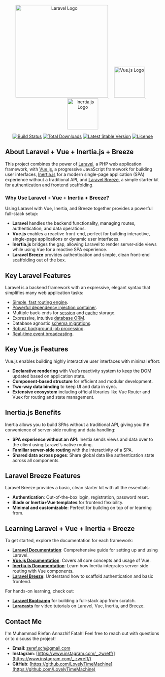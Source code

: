 <p align="center">
  <a href="https://laravel.com" target="_blank">
    <img src="https://raw.githubusercontent.com/laravel/art/master/logo-lockup/5%20SVG/2%20CMYK/1%20Full%20Color/laravel-logolockup-cmyk-red.svg" width="300" alt="Laravel Logo">
  </a>
  &nbsp;&nbsp;&nbsp;
  <a href="https://vuejs.org" target="_blank">
    <img src="https://vuejs.org/images/logo.png" width="100" alt="Vue.js Logo">
  </a>
  &nbsp;&nbsp;&nbsp;
  <a href="https://inertiajs.com" target="_blank">
    <img src="https://avatars.githubusercontent.com/u/52368357?s=200&v=4" width="100" alt="Inertia.js Logo">
  </a>
</p>

<p align="center">
  <a href="https://github.com/laravel/framework/actions"><img src="https://github.com/laravel/framework/workflows/tests/badge.svg" alt="Build Status"></a>
  <a href="https://packagist.org/packages/laravel/framework"><img src="https://img.shields.io/packagist/dt/laravel/framework" alt="Total Downloads"></a>
  <a href="https://packagist.org/packages/laravel/framework"><img src="https://img.shields.io/packagist/v/laravel/framework" alt="Latest Stable Version"></a>
  <a href="https://packagist.org/packages/laravel/framework"><img src="https://img.shields.io/packagist/l/laravel/framework" alt="License"></a>
</p>

## About Laravel + Vue + Inertia.js + Breeze

This project combines the power of [Laravel](https://laravel.com), a PHP web application framework, with [Vue.js](https://vuejs.org/), a progressive JavaScript framework for building user interfaces, [Inertia.js](https://inertiajs.com/) for a modern single-page application (SPA) experience without a traditional API, and [Laravel Breeze](https://laravel.com/docs/8.x/starter-kits#breeze), a simple starter kit for authentication and frontend scaffolding.

### Why Use Laravel + Vue + Inertia + Breeze?

Using Laravel with Vue, Inertia, and Breeze together provides a powerful full-stack setup:

- **Laravel** handles the backend functionality, managing routes, authentication, and data operations.
- **Vue.js** enables a reactive front-end, perfect for building interactive, single-page applications or dynamic user interfaces.
- **Inertia.js** bridges the gap, allowing Laravel to render server-side views while using Vue for a reactive SPA experience.
- **Laravel Breeze** provides authentication and simple, clean front-end scaffolding out of the box.

## Key Laravel Features

Laravel is a backend framework with an expressive, elegant syntax that simplifies many web application tasks:

- [Simple, fast routing engine](https://laravel.com/docs/routing).
- [Powerful dependency injection container](https://laravel.com/docs/container).
- Multiple back-ends for [session](https://laravel.com/docs/session) and [cache](https://laravel.com/docs/cache) storage.
- Expressive, intuitive [database ORM](https://laravel.com/docs/eloquent).
- Database agnostic [schema migrations](https://laravel.com/docs/migrations).
- [Robust background job processing](https://laravel.com/docs/queues).
- [Real-time event broadcasting](https://laravel.com/docs/broadcasting).

## Key Vue.js Features

Vue.js enables building highly interactive user interfaces with minimal effort:

- **Declarative rendering** with Vue’s reactivity system to keep the DOM updated based on application state.
- **Component-based structure** for efficient and modular development.
- **Two-way data binding** to keep UI and data in sync.
- **Extensive ecosystem** including official libraries like Vue Router and Vuex for routing and state management.

## Inertia.js Benefits

Inertia allows you to build SPAs without a traditional API, giving you the convenience of server-side routing and data handling:

- **SPA experience without an API**: Inertia sends views and data over to the client using Laravel’s native routing.
- **Familiar server-side routing** with the interactivity of a SPA.
- **Shared data across pages**: Share global data like authentication state across all components.

## Laravel Breeze Features

Laravel Breeze provides a basic, clean starter kit with all the essentials:

- **Authentication**: Out-of-the-box login, registration, password reset.
- **Blade or Inertia+Vue templates** for frontend flexibility.
- **Minimal and customizable**: Perfect for building on top of or learning from.

## Learning Laravel + Vue + Inertia + Breeze

To get started, explore the documentation for each framework:

- **[Laravel Documentation](https://laravel.com/docs)**: Comprehensive guide for setting up and using Laravel.
- **[Vue.js Documentation](https://vuejs.org/guide/)**: Covers all core concepts and usage of Vue.
- **[Inertia.js Documentation](https://inertiajs.com/)**: Learn how Inertia integrates server-side routing with Vue components.
- **[Laravel Breeze](https://laravel.com/docs/starter-kits#breeze)**: Understand how to scaffold authentication and basic frontend.

For hands-on learning, check out:

- **[Laravel Bootcamp](https://bootcamp.laravel.com)** for building a full-stack app from scratch.
- **[Laracasts](https://laracasts.com)** for video tutorials on Laravel, Vue, Inertia, and Breeze.

## Contact Me

I'm Muhammad Riefan Annazhif Fatah! Feel free to reach out with questions or to discuss the project!

- **Email**: [zeref.sch@gmail.com](mailto:zeref.sch@gmail.com)
- **Instagram**: [https://www.instagram.com/_.zwreff/](https://www.instagram.com/_.zwreff/)
- **GitHub**: [https://github.com/LovelyTimeMachine](https://github.com/LovelyTimeMachine)
